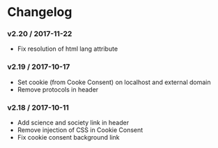 Changelog
=========

### v2.20 / 2017-11-22

  - Fix resolution of html lang attribute

### v2.19 / 2017-10-17

  - Set cookie (from Cooke Consent) on localhost and external domain
  - Remove protocols in header

### v2.18 / 2017-10-11

  - Add science and society link in header
  - Remove injection of CSS in Cookie Consent
  - Fix cookie consent background link
